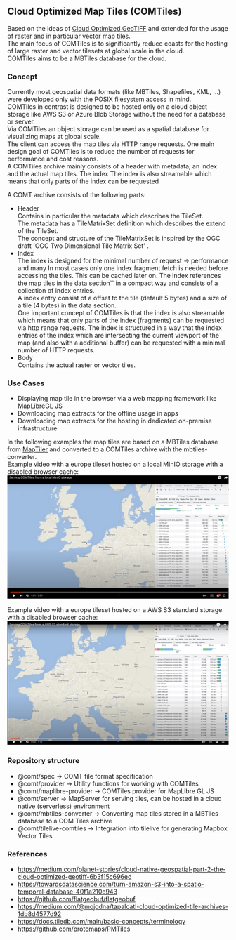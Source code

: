 ## Cloud Optimized Map Tiles (COMTiles)

Based on the ideas of [Cloud Optimized GeoTIFF](https://www.cogeo.org/) and extended for the usage of raster and in particular vector map tiles.  
The main focus of COMTiles is to significantly reduce coasts for the hosting of large raster and vector tilesets at global scale 
in the cloud.  
COMTiles aims to be a MBTiles database for the cloud.

### Concept  
Currently most geospatial data formats (like MBTiles, Shapefiles, KML, ...) were developed only with the POSIX filesystem access in mind.  
COMTiles in contrast is designed to be hosted only on a cloud object storage like AWS S3 or Azure Blob Storage without the need for a database or server.  
Via COMTiles an object storage can be used as a spatial database for visualizing maps at global scale.  
The client can access the map tiles via HTTP range requests. 
One main design goal of COMTiles is to reduce the number of requests for performance and cost reasons.  
A COMTiles archive mainly consists of a header with metadata, an index and the actual map tiles.
The index
The index is also streamable which means that only parts of the index can be requested


A COMT archive consists of the following parts:
- Header  
  Contains in particular the metadata which describes the TileSet.  
  The metadata has a TileMatrixSet definition which describes the extend of the TileSet.  
  The concept and structure of the TileMatrixSet is inspired by the OGC draft 'OGC Two Dimensional Tile Matrix Set' .  
- Index  
  The index is designed for the minimal number of request -> performance and many
  In most cases only one index fragment fetch is needed before accessing the tiles. This can be cached later on.
  The index references the map tiles in the data section`` in a compact way and consists of a collection of index entries.  
  A index entry consist of a offset to the tile (default 5 bytes) and a size of a tile (4 bytes) in the data section.  
  One important concept of COMTiles is that the index is also streamable which means that only parts of the index (fragments) can be requested
  via http range requests.
  The index is structured in a way that the index entries of the index which are intersecting the current
  viewport of the map (and also with a additional buffer) can be requested with a minimal number of HTTP requests.  
- Body  
  Contains the actual raster or vector tiles.  

### Use Cases
- Displaying map tile in the browser via a web mapping framework like MapLibreGL JS
- Downloading map extracts for the offline usage in apps
- Downloading map extracts for the hosting in dedicated on-premise infrastructure

In the following examples the map tiles are based on a MBTiles database from [MapTiler](https://www.maptiler.com/data/)  and converted to
a COMTiles archive with the mbtiles-converter.  
Example video with a europe tileset hosted on a local MinIO storage with a disabled browser cache:
[![COMTiles YouTube video](./assets/MinIO.png)](https://www.youtube.com/watch?v=puaJVVxT_KA)

Example video with a europe tileset hosted on a AWS S3 standard storage with a disabled browser cache:
[![COMTiles YouTube video](./assets/AwsS3.png)](https://www.youtube.com/watch?v=5StxZbfvMUw)

### Repository structure
- @comt/spec -> COMT file format specification
- @comt/provider -> Utility functions for working with COMTiles
- @comt/maplibre-provider -> COMTiles provider for MapLibre GL JS  
- @comt/server -> MapServer for serving tiles, can be hosted in a cloud native (serverless) environment
- @comt/mbtiles-converter -> Converting map tiles stored in a MBTiles database to a COM Tiles archive
- @comt/tilelive-comtiles -> Integration into tilelive for generating Mapbox Vector Tiles 

### References
- https://medium.com/planet-stories/cloud-native-geospatial-part-2-the-cloud-optimized-geotiff-6b3f15c696ed
- https://towardsdatascience.com/turn-amazon-s3-into-a-spatio-temporal-database-40f1a210e943
- https://github.com/flatgeobuf/flatgeobuf
- https://medium.com/@mojodna/tapalcatl-cloud-optimized-tile-archives-1db8d4577d92
- https://docs.tiledb.com/main/basic-concepts/terminology
- https://github.com/protomaps/PMTiles


  